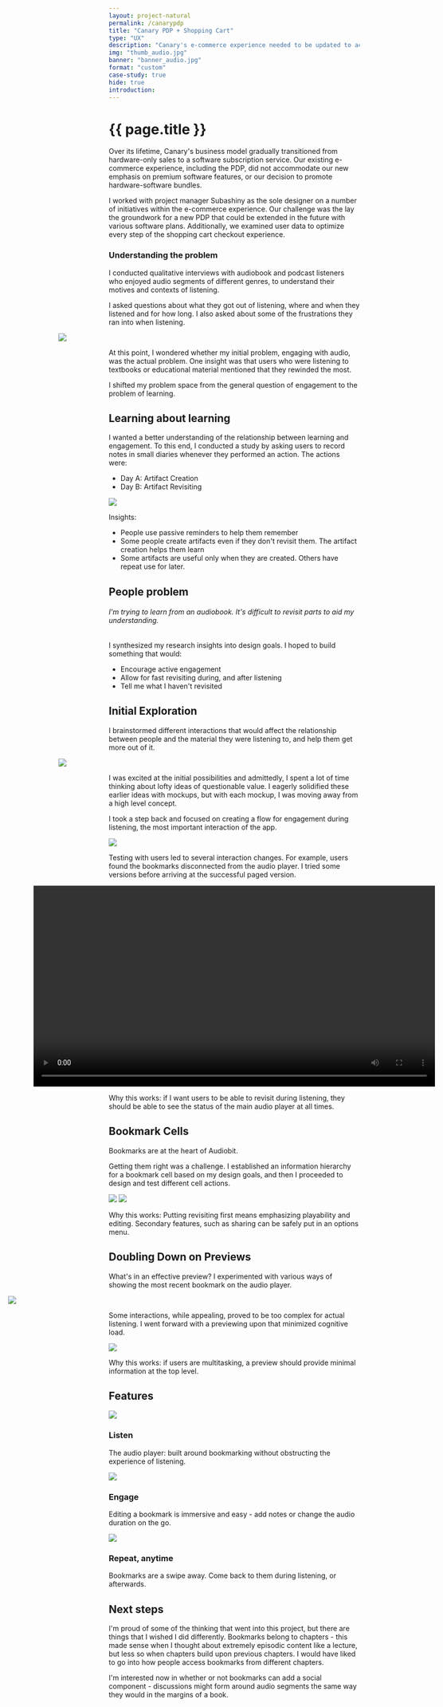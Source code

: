 ```yaml
---
layout: project-natural
permalink: /canarypdp
title: "Canary PDP + Shopping Cart"
type: "UX"
description: "Canary's e-commerce experience needed to be updated to accomodate its "
img: "thumb_audio.jpg"
banner: "banner_audio.jpg"
format: "custom"
case-study: true
hide: true
introduction:
---
```


<div class="pv5 cf">
<div class="w-100">
<h1 class="fw7 f1 tc w-100 mt2 mb3 font-primary font-dark lh-title">{{ page.title }}</h1>
</div>
</div>

<div class="mhn2" style="
    margin-left: -20%;
    margin-right: -20% style="background-image: url(/assets/img/canarypdp/test.jpg);"></div>
</div>



Over its lifetime, Canary's business model gradually transitioned from hardware-only sales to  a software subscription service. Our existing e-commerce experience, including the PDP, did not accommodate our new emphasis on premium software features, or our decision to promote hardware-software bundles.

I worked with project manager Subashiny as the sole designer on a number of initiatives within the e-commerce experience. Our challenge was the lay the groundwork for a new PDP that could be extended in the future with various software plans. Additionally, we examined user data to optimize every step of the shopping cart checkout experience.



### Understanding the problem

I conducted qualitative interviews with audiobook and podcast listeners who enjoyed audio segments of different genres, to understand their motives and contexts of listening.

I asked questions about what they got out of listening, where and when they listened and for how long. I also asked about some of the frustrations they ran into when listening.

<div class="mhn2" style="
    margin-left: -20%;
    margin-right: -20%;
"><img src="{{site.baseurl}}/assets/img/audio/insights.png"></div>

At this point, I wondered whether my initial problem, engaging with audio, was the actual problem. One insight was that users who were listening to textbooks or educational material mentioned that they rewinded the most.

I shifted my problem space from the general question of engagement to the problem of learning.

## Learning about learning

I wanted a better understanding of the relationship between learning and engagement. To this end, I conducted a study by asking users to record notes in small diaries whenever they performed an action. The actions were:

- Day A: Artifact Creation
- Day B: Artifact Revisiting

![]({{site.baseurl}}/assets/img/audio/stickies2.jpg)

Insights:
- People use passive reminders to help them remember
- Some people create artifacts even if they don't revisit them. The artifact creation helps them learn
- Some artifacts are useful only when they are created. Others have repeat use for later.

## People problem

###### I'm trying to learn from an audiobook. It's difficult to revisit parts to aid my understanding.

I synthesized my research insights into design goals. I hoped to build something that would:
- Encourage active engagement
- Allow for fast revisiting during, and after listening
- Tell me what I haven't revisited

## Initial Exploration
I brainstormed different interactions that would affect the relationship between people and the material they were listening to, and help them get more out of it.

<div class="mhn2" style="
    margin-left: -20%;
    margin-right: -20%;
"><img src="{{site.baseurl}}/assets/img/audio/iterations.png"></div>

I was excited at the initial possibilities and admittedly, I spent a lot of time thinking about lofty ideas of questionable value. I eagerly solidified these earlier ideas with mockups, but with each mockup, I was moving away from a high level concept.

I took a step back and focused on creating a flow for engagement during listening, the most important interaction of the app.

<img src="{{site.baseurl}}/assets/img/audio/pass_1.png">

Testing with users led to several interaction changes. For example, users found the bookmarks disconnected from the audio player. I tried some versions before arriving at the successful paged version.

<div style="margin-left: -30%; margin-right: -30%;">


<video loop width="100%" name="Demo" src="{{site.baseurl}}/assets/img/audio/paged_demo.mp4" autoplay="autoplay"></video>
</div>

Why this works: if I want users to be able to revisit during listening, they should be able to see the status of the main audio player at all times.

## Bookmark Cells
Bookmarks are at the heart of Audiobit.

Getting them right was a challenge. I established an information hierarchy for a bookmark cell based on my design goals, and then I proceeded to design and test different cell actions.

<img src="{{site.baseurl}}/assets/img/audio/bookmarking_iterations.png">



<img src="{{site.baseurl}}/assets/img/audio/bookmarking_actions.png">

Why this works: Putting revisiting first means emphasizing playability and editing. Secondary features, such as sharing can be safely put in an options menu.


## Doubling Down on Previews

What's in an effective preview? I experimented with various ways of showing the most recent bookmark on the audio player.

<div style="
    margin-left: -40%;
    margin-right: -40%;
"><img src="{{site.baseurl}}/assets/img/audio/player_iterations.png"></div>

Some interactions, while appealing, proved to be too complex for actual listening. I went forward with a previewing upon that minimized cognitive load.

![]({{site.baseurl}}/assets/img/audio/previewing.png)

Why this works: if users are multitasking, a preview should provide minimal information at the top level.

## Features
![]({{site.baseurl}}/assets/img/audio/feature_1.jpg)

### Listen
The audio player: built around bookmarking without obstructing the experience of listening.

![]({{site.baseurl}}/assets/img/audio/feature_2.jpg)

### Engage
Editing a bookmark is immersive and easy - add notes or change the audio duration on the go.

![]({{site.baseurl}}/assets/img/audio/feature_3.jpg)

### Repeat, anytime
Bookmarks are a swipe away. Come back to them during listening, or afterwards.

## Next steps
I'm proud of some of the thinking that went into this project, but there are things that I wished I did differently. Bookmarks belong to chapters - this made sense when I thought about extremely episodic content like a lecture, but less so when chapters build upon previous chapters. I would have liked to go into how people access bookmarks from different chapters.

I'm interested now in whether or not bookmarks can add a social component - discussions might form around audio segments the same way they would in the margins of a book.
